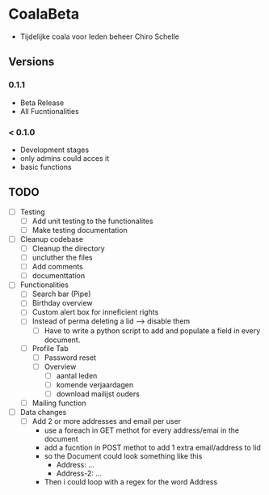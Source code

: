 # CoalaBeta
- Tijdelijke coala voor leden beheer Chiro Schelle

## Versions

### 0.1.1
- Beta Release
- All Fucntionalities

### < 0.1.0
- Development stages
- only admins could acces it
- basic functions


## TODO
- [ ] Testing
  - [ ] Add unit testing to the functionalites 
  - [ ] Make testing documentation
- [ ] Cleanup codebase
  - [ ] Cleanup the directory
  - [ ] uncluther the files
  - [ ] Add comments
  - [ ] documenttation
- [ ] Functionalities
  - [ ] Search bar (Pipe)
  - [ ] Birthday overview
  - [ ] Custom alert box for inneficient rights
  - [ ] Instead of perma deleting a lid --> disable them
    - [ ] Have to write a python script to add and populate a field in every document.
  - [ ] Profile Tab
    - [ ] Password reset
    - [ ] Overview
      - [ ] aantal leden
      - [ ] komende verjaardagen
      - [ ] download mailijst ouders
  - [ ] Mailing function
- [ ] Data changes
  - [ ] Add 2 or more addresses and email per user
    - use a foreach in GET methot for every address/emai in the document
    - add a fucntion in POST methot to add 1 extra email/address to lid
    - so the Document could look something like this
      - Address: ...
      - Address-2: ...
    - Then i could loop with a regex for the word Address



